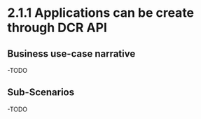 # 2.1.1 Applications can be create through DCR API

## Business use-case narrative
-TODO

## Sub-Scenarios
-TODO
